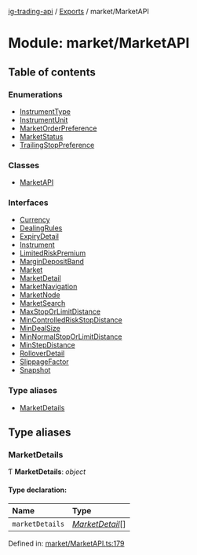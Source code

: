 [ig-trading-api](../README.md) / [Exports](../modules.md) / market/MarketAPI

# Module: market/MarketAPI

## Table of contents

### Enumerations

- [InstrumentType](../enums/market_marketapi.instrumenttype.md)
- [InstrumentUnit](../enums/market_marketapi.instrumentunit.md)
- [MarketOrderPreference](../enums/market_marketapi.marketorderpreference.md)
- [MarketStatus](../enums/market_marketapi.marketstatus.md)
- [TrailingStopPreference](../enums/market_marketapi.trailingstoppreference.md)

### Classes

- [MarketAPI](../classes/market_marketapi.marketapi.md)

### Interfaces

- [Currency](../interfaces/market_marketapi.currency.md)
- [DealingRules](../interfaces/market_marketapi.dealingrules.md)
- [ExpiryDetail](../interfaces/market_marketapi.expirydetail.md)
- [Instrument](../interfaces/market_marketapi.instrument.md)
- [LimitedRiskPremium](../interfaces/market_marketapi.limitedriskpremium.md)
- [MarginDepositBand](../interfaces/market_marketapi.margindepositband.md)
- [Market](../interfaces/market_marketapi.market.md)
- [MarketDetail](../interfaces/market_marketapi.marketdetail.md)
- [MarketNavigation](../interfaces/market_marketapi.marketnavigation.md)
- [MarketNode](../interfaces/market_marketapi.marketnode.md)
- [MarketSearch](../interfaces/market_marketapi.marketsearch.md)
- [MaxStopOrLimitDistance](../interfaces/market_marketapi.maxstoporlimitdistance.md)
- [MinControlledRiskStopDistance](../interfaces/market_marketapi.mincontrolledriskstopdistance.md)
- [MinDealSize](../interfaces/market_marketapi.mindealsize.md)
- [MinNormalStopOrLimitDistance](../interfaces/market_marketapi.minnormalstoporlimitdistance.md)
- [MinStepDistance](../interfaces/market_marketapi.minstepdistance.md)
- [RolloverDetail](../interfaces/market_marketapi.rolloverdetail.md)
- [SlippageFactor](../interfaces/market_marketapi.slippagefactor.md)
- [Snapshot](../interfaces/market_marketapi.snapshot.md)

### Type aliases

- [MarketDetails](market_marketapi.md#marketdetails)

## Type aliases

### MarketDetails

Ƭ **MarketDetails**: _object_

#### Type declaration:

| Name            | Type                                                               |
| :-------------- | :----------------------------------------------------------------- |
| `marketDetails` | [_MarketDetail_](../interfaces/market_marketapi.marketdetail.md)[] |

Defined in: [market/MarketAPI.ts:179](https://github.com/bennycode/ig-trading-api/blob/840a401/src/market/MarketAPI.ts#L179)
